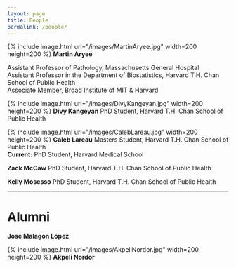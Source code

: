 ```yaml
---
layout: page
title: People
permalink: /people/
---
```


{% include image.html url="/images/MartinAryee.jpg" width=200 height=200  %}
**Martin Aryee**

Assistant Professor of Pathology, Massachusetts General Hospital  
Assistant Professor in the Department of Biostatistics, Harvard T.H. Chan School of Public Health  
Associate Member, Broad Institute of MIT & Harvard

{% include image.html url="/images/DivyKangeyan.jpg" width=200 height=200 %}
**Divy Kangeyan**
PhD Student, Harvard T.H. Chan School of Public Health

{% include image.html url="/images/CalebLareau.jpg" width=200 height=200 %}
**Caleb Lareau**
Masters Student, Harvard T.H. Chan School of Public Health <br/>**Current:** PhD Student, Harvard Medical School

**Zack McCaw**
PhD Student, Harvard T.H. Chan School of Public Health

**Kelly Mosesso**
PhD Student, Harvard T.H. Chan School of Public Health

-----------------------------------

# Alumni

**José Malagón López**

{% include image.html url="/images/AkpeliNordor.jpg" width=200 height=200 %}
**Akpéli Nordor**


